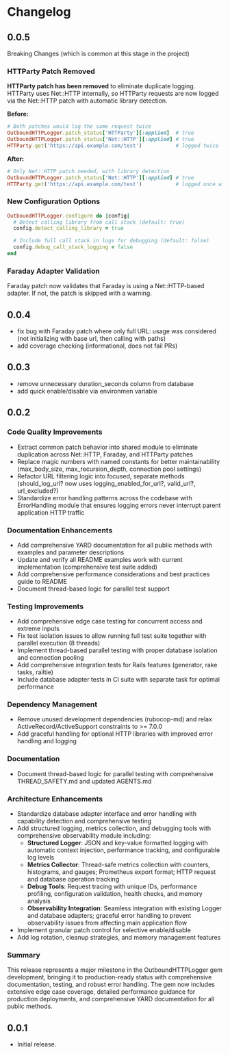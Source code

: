# Changelog

## 0.0.5

Breaking Changes (which is common at this stage in the project)

### HTTParty Patch Removed

**HTTParty patch has been removed** to eliminate duplicate logging. HTTParty uses Net::HTTP internally, so HTTParty requests are now logged via the Net::HTTP patch with automatic library detection.

**Before:**
```ruby
# Both patches would log the same request twice
OutboundHTTPLogger.patch_status['HTTParty'][:applied]  # true
OutboundHTTPLogger.patch_status['Net::HTTP'][:applied] # true
HTTParty.get('https://api.example.com/test')           # logged twice
```

**After:**
```ruby
# Only Net::HTTP patch needed, with library detection
OutboundHTTPLogger.patch_status['Net::HTTP'][:applied] # true
HTTParty.get('https://api.example.com/test')           # logged once with library: 'httparty'
```

### New Configuration Options

```ruby
OutboundHTTPLogger.configure do |config|
  # Detect calling library from call stack (default: true)
  config.detect_calling_library = true

  # Include full call stack in logs for debugging (default: false)
  config.debug_call_stack_logging = false
end
```

### Faraday Adapter Validation

Faraday patch now validates that Faraday is using a Net::HTTP-based adapter. If not, the patch is skipped with a warning.

## 0.0.4

* fix bug with Faraday patch where only full URL: usage was considered (not initializing with base url, then calling with paths)
* add coverage checking (informational, does not fail PRs)

## 0.0.3

* remove unnecessary duration_seconds column from database
* add quick enable/disable via environmen variable

## 0.0.2

### Code Quality Improvements
* Extract common patch behavior into shared module to eliminate duplication across Net::HTTP, Faraday, and HTTParty patches
* Replace magic numbers with named constants for better maintainability (max_body_size, max_recursion_depth, connection pool settings)
* Refactor URL filtering logic into focused, separate methods (should_log_url? now uses logging_enabled_for_url?, valid_url?, url_excluded?)
* Standardize error handling patterns across the codebase with ErrorHandling module that ensures logging errors never interrupt parent application HTTP traffic

### Documentation Enhancements
* Add comprehensive YARD documentation for all public methods with examples and parameter descriptions
* Update and verify all README examples work with current implementation (comprehensive test suite added)
* Add comprehensive performance considerations and best practices guide to README
* Document thread-based logic for parallel test support

### Testing Improvements
* Add comprehensive edge case testing for concurrent access and extreme inputs
* Fix test isolation issues to allow running full test suite together with parallel execution (8 threads)
* Implement thread-based parallel testing with proper database isolation and connection pooling
* Add comprehensive integration tests for Rails features (generator, rake tasks, railtie)
* Include database adapter tests in CI suite with separate task for optimal performance

### Dependency Management
* Remove unused development dependencies (rubocop-md) and relax ActiveRecord/ActiveSupport constraints to >= 7.0.0
* Add graceful handling for optional HTTP libraries with improved error handling and logging

### Documentation
* Document thread-based logic for parallel testing with comprehensive THREAD_SAFETY.md and updated AGENTS.md

### Architecture Enhancements
* Standardize database adapter interface and error handling with capability detection and comprehensive testing
* Add structured logging, metrics collection, and debugging tools with comprehensive observability module including:
  - **Structured Logger**: JSON and key-value formatted logging with automatic context injection, performance tracking, and configurable log levels
  - **Metrics Collector**: Thread-safe metrics collection with counters, histograms, and gauges; Prometheus export format; HTTP request and database operation tracking
  - **Debug Tools**: Request tracing with unique IDs, performance profiling, configuration validation, health checks, and memory analysis
  - **Observability Integration**: Seamless integration with existing Logger and database adapters; graceful error handling to prevent observability issues from affecting main application flow
* Implement granular patch control for selective enable/disable
* Add log rotation, cleanup strategies, and memory management features

### Summary
This release represents a major milestone in the OutboundHTTPLogger gem development, bringing it to production-ready status with comprehensive documentation, testing, and robust error handling. The gem now includes extensive edge case coverage, detailed performance guidance for production deployments, and comprehensive YARD documentation for all public methods.

## 0.0.1

* Initial release.
